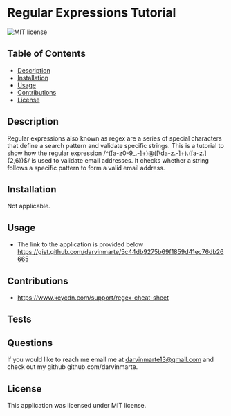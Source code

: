 # Regular Expressions Tutorial 

![MIT license](https://img.shields.io/badge/license-MIT-blue)

## Table of Contents

- [Description](#description)
- [Installation](#installation)
- [Usage](#usage)
- [Contributions](#contributions)
- [License](#license)

## Description

Regular expressions also known as regex are a series of special characters that define a search pattern and validate specific strings. This is a tutorial to show how the regular expression /^([a-z0-9_\.-]+)@([\da-z\.-]+)\.([a-z\.]{2,6})$/ is used to validate email addresses. It checks whether a string follows a specific pattern to form a valid email address.

## Installation

Not applicable.

## Usage

- The link to the application is provided below
https://gist.github.com/darvinmarte/5c44db9275b69f1859d41ec76db26665


## Contributions

- https://www.keycdn.com/support/regex-cheat-sheet

## Tests

## Questions

If you would like to reach me email me at darvinmarte13@gmail.com and check out my github github.com/darvinmarte.

## License

 This application was licensed under MIT license.